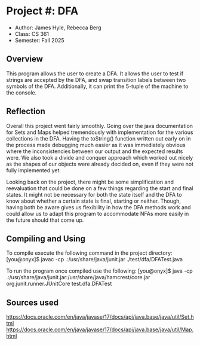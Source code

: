 # Project #: DFA

* Author: James Hyle, Rebecca Berg
* Class: CS 361 
* Semester: Fall 2025

## Overview

This program allows the user to create a DFA.  It allows the user to test if strings are accepted by 
the DFA, and swap transition labels between two symbols of the DFA.  Additionally, it can print the
5-tuple of the machine to the console.

## Reflection

Overall this project went fairly smoothly.  Going over the java documentation for Sets and Maps helped
tremendously with implementation for the various collections in the DFA.  Having the toString() function
written out early on in the process made debugging much easier as it was immediately obvious where the
inconsistencies between our output and the expected results were.  We also took a divide and conquer
approach which worked out nicely as the shapes of our objects were already decided on, even if they were
not fully implemented yet.

Looking back on the project, there might be some simplification and reevaluation that could be done on
a few things regarding the start and final states.  It might not be necessary for both the state itself
and the DFA to know about whether a certain state is final, starting or neither.  Though, having both
be aware gives us flexibility in how the DFA methods work and could allow us to adapt this program to 
accommodate NFAs more easily in the future should that come up.

## Compiling and Using

To compile execute the following command in the project directory:
[you@onyx]$ javac -cp .:/usr/share/java/junit.jar ./test/dfa/DFATest.java

To run the program once compiled use the following:
[you@onyx]$ java -cp .:/usr/share/java/junit.jar:/usr/share/java/hamcrest/core.jar
org.junit.runner.JUnitCore test.dfa.DFATest

## Sources used
https://docs.oracle.com/en/java/javase/17/docs/api/java.base/java/util/Set.html
https://docs.oracle.com/en/java/javase/17/docs/api/java.base/java/util/Map.html
